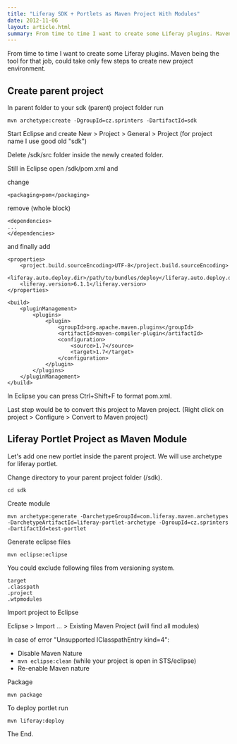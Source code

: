 ```yaml
---
title: "Liferay SDK + Portlets as Maven Project With Modules"
date: 2012-11-06
layout: article.html
summary: From time to time I want to create some Liferay plugins. Maven being the tool for that job, could take only few steps to create new project environment.
---
```


From time to time I want to create some Liferay plugins. Maven being the tool for that job, could take only few steps to create new project environment.

## Create parent project

In parent folder to your sdk (parent) project folder run

    mvn archetype:create -DgroupId=cz.sprinters -DartifactId=sdk

Start Eclipse and create New > Project > General > Project (for project name I use good old "sdk")

Delete /sdk/src folder inside the newly created folder.

Still in Eclipse open /sdk/pom.xml and

change

    <packaging>pom</packaging>

remove (whole block)

    <dependencies>
    ...
    </dependencies>

and finally add

    <properties>
        <project.build.sourceEncoding>UTF-8</project.build.sourceEncoding>
        <liferay.auto.deploy.dir>/path/to/bundles/deploy</liferay.auto.deploy.dir>
        <liferay.version>6.1.1</liferay.version>
    </properties>

    <build>
        <pluginManagement>
            <plugins>
                <plugin>
                    <groupId>org.apache.maven.plugins</groupId>
                    <artifactId>maven-compiler-plugin</artifactId>
                    <configuration>
                        <source>1.7</source>
                        <target>1.7</target>
                    </configuration>
                </plugin>
            </plugins>
        </pluginManagement>
    </build>

In Eclipse you can press Ctrl+Shift+F to format pom.xml.

Last step would be to convert this project to Maven project. (Right click on project > Configure > Convert to Maven project)

## Liferay Portlet Project as Maven Module

Let's add one new portlet inside the parent project. We will use archetype for liferay portlet.

Change directory to your parent project folder (/sdk).

    cd sdk

Create module

    mvn archetype:generate -DarchetypeGroupId=com.liferay.maven.archetypes -DarchetypeArtifactId=liferay-portlet-archetype -DgroupId=cz.sprinters -DartifactId=test-portlet

Generate eclipse files

    mvn eclipse:eclipse

You could exclude following files from versioning system.

    target
    .classpath
    .project
    .wtpmodules

Import project to Eclipse

Eclipse > Import ... > Existing Maven Project (will find all modules)

In case of error "Unsupported IClasspathEntry kind=4":

* Disable Maven Nature
* `mvn eclipse:clean` (while your project is open in STS/eclipse)
* Re-enable Maven nature

Package

    mvn package

To deploy portlet run

    mvn liferay:deploy

The End.